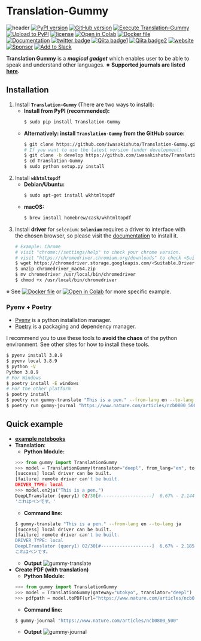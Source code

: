 # Translation-Gummy

![header](https://github.com/iwasakishuto/Translation-Gummy/blob/master/image/header.png?raw=true)
[![PyPI version](https://badge.fury.io/py/Translation-Gummy.svg)](https://pypi.org/project/Translation-Gummy/)
[![GitHub version](https://badge.fury.io/gh/iwasakishuto%2FTranslation-Gummy.svg)](https://github.com/iwasakishuto/Translation-Gummy)
[![Execute Translation-Gummy](https://github.com/iwasakishuto/Translation-Gummy/workflows/Execute%20Translation-Gummy/badge.svg)](https://github.com/iwasakishuto/Translation-Gummy/blob/master/.github/workflows/execute_python_package.yml)
[![Upload to PyPI](https://github.com/iwasakishuto/Translation-Gummy/workflows/Upload%20to%20PyPI/badge.svg)](https://github.com/iwasakishuto/Translation-Gummy/blob/master/.github/workflows/upload_python_package.yml)
[![license](https://img.shields.io/github/license/mashape/apistatus.svg?maxAge=2592000)](https://github.com/iwasakishuto/Translation-Gummy/blob/master/LICENSE)
[![Open in Colab](https://colab.research.google.com/assets/colab-badge.svg)](https://colab.research.google.com/github/iwasakishuto/Translation-Gummy/blob/master/examples/Colaboratory.ipynb)
[![Docker file](https://img.shields.io/badge/%F0%9F%90%B3-Dockerfile-0db7ed?style=flat-radius)](https://github.com/iwasakishuto/Translation-Gummy/blob/master/docker/Dockerfile)
[![Documentation](https://img.shields.io/badge/Documentation-portfolio-001d34?style=flat-radius)](https://iwasakishuto.github.io/Translation-Gummy/index.html)
[![twitter badge](https://img.shields.io/badge/twitter-Requests-1da1f2?style=flat-radius&logo=twitter)](https://www.twitter.com/messages/compose?recipient_id=1042783905697288193&text=Please%20support%20this%20journal%3A%20)
[![Qiita badge1](https://img.shields.io/badge/「ほん訳コンニャク」を食べて論文を読もう-Qiita-64c914?style=flat-radius)](https://qiita.com/cabernet_rock/items/670d5cd597bcd9f2ff3f)
[![Qiita badge2](https://img.shields.io/badge/「ほん訳コンニャク」を使ってみよう。-Qiita-64c914?style=flat-radius)](https://qiita.com/cabernet_rock/items/1f9bff5e0b9363da312d)
[![website](https://img.shields.io/badge/website-Translation--Gummy-lightblue)](https://elb.translation-gummy.com/)
[![Sponsor](https://img.shields.io/badge/%E2%9D%A4-Sponsor-db61a2)](https://github.com/sponsors/iwasakishuto)
[![Add to Slack](https://platform.slack-edge.com/img/add_to_slack.png)](https://elb.translation-gummy.com/slack_auth_begin)

**Translation Gummy** is a **_magical gadget_** which enables user to be able to speak and understand other languages. **※ Supported journals are listed [here](https://github.com/iwasakishuto/Translation-Gummy/wiki/Supported-journals).**

## Installation

1. Install **`Translation-Gummy`** (There are two ways to install):
    - **Install from PyPI (recommended):**
        ```sh
        $ sudo pip install Translation-Gummy
        ```
   - **Alternatively: install `Translation-Gummy` from the GitHub source:**
       ```sh
       $ git clone https://github.com/iwasakishuto/Translation-Gummy.git
       # If you want to use the latest version (under development)
       $ git clone -b develop https://github.com/iwasakishuto/Translation-Gummy.git
       $ cd Translation-Gummy
       $ sudo python setup.py install
       ```
2. Install **`wkhtmltopdf`**
   - **Debian/Ubuntu:**
        ```sh
        $ sudo apt-get install wkhtmltopdf
        ```
    - **macOS:**
        ```sh
        $ brew install homebrew/cask/wkhtmltopdf
        ```
3. Install **driver** for `selenium`:
**`Selenium`** requires a driver to interface with the chosen browser, so please visit the [documentation](https://selenium-python.readthedocs.io/installation.html#drivers) to install it.
    ```sh
    # Example: Chrome
    # visit "chrome://settings/help" to check your chrome version.
    # visit "https://chromedriver.chromium.org/downloads" to check <Suitable.Driver.Version> for your chrome.
    $ wget https://chromedriver.storage.googleapis.com/<Suitable.Driver.Version>/chromedriver_mac64.zip
    $ unzip chromedriver_mac64.zip
    $ mv chromedriver /usr/local/bin/chromedriver
    $ chmod +x /usr/local/bin/chromedriver
    ```

※ See [![Docker file](https://img.shields.io/badge/%F0%9F%90%B3-Dockerfile-0db7ed?style=flat-radius)](https://github.com/iwasakishuto/Translation-Gummy/blob/master/docker/Dockerfile) or [![Open in Colab](https://colab.research.google.com/assets/colab-badge.svg)](https://colab.research.google.com/github/iwasakishuto/Translation-Gummy/blob/master/examples/Colaboratory.ipynb) for more specific example.

### Pyenv + Poetry

- [Pyenv](https://github.com/pyenv/pyenv) is a python installation manager.
- [Poetry](https://python-poetry.org/) is a packaging and dependency manager.

I recommend you to use these tools to **avoid the chaos** of the python environment. See other sites for how to install these tools.

```sh
$ pyenv install 3.8.9
$ pyenv local 3.8.9
$ python -V
Python 3.8.9
# For Windows
$ poetry install -E windows
# For the other platform
$ poetry install
$ poetry run gummy-translate "This is a pen." --from-lang en --to-lang ja
$ poetry run gummy-journal "https://www.nature.com/articles/ncb0800_500"
```

## Quick example

- **[example notebooks](https://nbviewer.jupyter.org/github/iwasakishuto/Translation-Gummy/blob/master/examples/)**
- **Translation**:
    - **Python Module:**
    ```python
    >>> from gummy import TranslationGummy
    >>> model = TranslationGummy(translator="deepl", from_lang="en", to_lang="ja")
    [success] local driver can be built.
    [failure] remote driver can't be built.
    DRIVER_TYPE: local
    >>> model.en2ja("This is a pen.")
    DeepLTranslator (query1) 02/30[#-------------------]  6.67% - 2.144[s]   translated: これはペン
    'これはペンです。'
    ```
    - **Command line:**
    ```sh
    $ gummy-translate "This is a pen." --from-lang en --to-lang ja
    [success] local driver can be built.
    [failure] remote driver can't be built.
    DRIVER_TYPE: local
    DeepLTranslator (query1) 02/30[#-------------------]  6.67% - 2.185[s]   translated: これはペン
    これはペンです。
    ```
    - **Output**
    ![gummy-translate](https://github.com/iwasakishuto/Translation-Gummy/blob/master/image/demo.gummy-translate.gif?raw=true)
- **Create PDF (with translation)**
    - **Python Module:**
    ```python
    >>> from gummy import TranslationGummy
    >>> model = TranslationGummy(gateway="utokyo", translator="deepl")
    >>> pdfpath = model.toPDF(url="https://www.nature.com/articles/ncb0800_500", delete_html=True)
    ```
    - **Command line:**
    ```sh
    $ gummy-journal "https://www.nature.com/articles/ncb0800_500"
    ```
    - **Output**
    ![gummy-journal](https://github.com/iwasakishuto/Translation-Gummy/blob/master/image/demo.gummy-journal.gif?raw=true)



